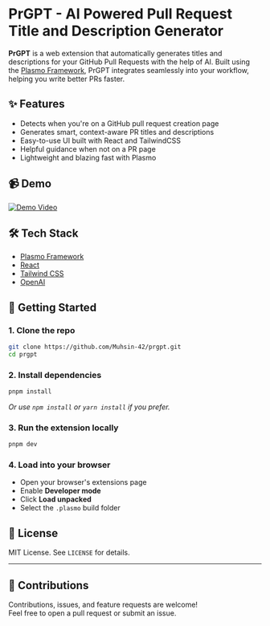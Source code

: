# PrGPT - AI Powered Pull Request Title and Description Generator

**PrGPT** is a web extension that automatically generates titles and descriptions for your GitHub Pull Requests with the help of AI. Built using the [Plasmo Framework](https://www.plasmo.com/), PrGPT integrates seamlessly into your workflow, helping you write better PRs faster.

## ✨ Features

- Detects when you're on a GitHub pull request creation page
- Generates smart, context-aware PR titles and descriptions
- Easy-to-use UI built with React and TailwindCSS
- Helpful guidance when not on a PR page
- Lightweight and blazing fast with Plasmo

<!--
## 📸 Preview

<div style="width: 100%; height: 400px; overflow: hidden;">
  <img src="image.png" alt="alt text" style="width: 100%; height: auto;" />
</div>
-->

## 📹 Demo

[![Demo Video](https://github.com/user-attachments/assets/0674aaa2-c72f-454a-9c2e-fa1fb4317768)](https://www.youtube.com/watch?v=BJMMA4f6jY4)

## 🛠️ Tech Stack

- [Plasmo Framework](https://www.plasmo.com/)
- [React](https://react.dev/)
- [Tailwind CSS](https://tailwindcss.com/)
- [OpenAI](https://openai.com/)

## 🚀 Getting Started

### 1. Clone the repo

```bash
git clone https://github.com/Muhsin-42/prgpt.git
cd prgpt
```

### 2. Install dependencies

```bash
pnpm install
```

_Or use `npm install` or `yarn install` if you prefer._

### 3. Run the extension locally

```bash
pnpm dev
```

### 4. Load into your browser

- Open your browser's extensions page
- Enable **Developer mode**
- Click **Load unpacked**
- Select the `.plasmo` build folder

## 📜 License

MIT License. See `LICENSE` for details.

---

## 🙌 Contributions

Contributions, issues, and feature requests are welcome!  
Feel free to open a pull request or submit an issue.
